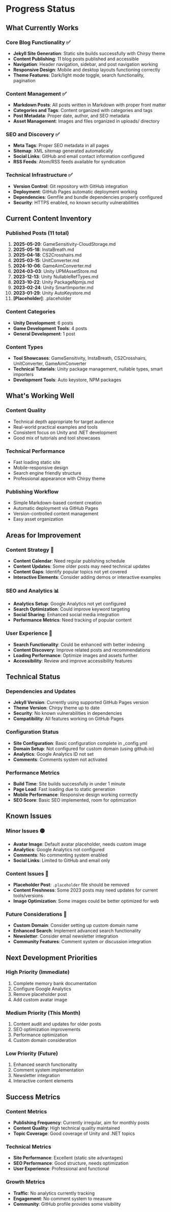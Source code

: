# Progress Status

## What Currently Works

### Core Blog Functionality ✅
- **Jekyll Site Generation**: Static site builds successfully with Chirpy theme
- **Content Publishing**: 11 blog posts published and accessible
- **Navigation**: Header navigation, sidebar, and post navigation working
- **Responsive Design**: Mobile and desktop layouts functioning correctly
- **Theme Features**: Dark/light mode toggle, search functionality, pagination

### Content Management ✅
- **Markdown Posts**: All posts written in Markdown with proper front matter
- **Categories and Tags**: Content organized with categories and tags
- **Post Metadata**: Proper date, author, and SEO metadata
- **Asset Management**: Images and files organized in uploads/ directory

### SEO and Discovery ✅
- **Meta Tags**: Proper SEO metadata in all pages
- **Sitemap**: XML sitemap generated automatically
- **Social Links**: GitHub and email contact information configured
- **RSS Feeds**: Atom/RSS feeds available for syndication

### Technical Infrastructure ✅
- **Version Control**: Git repository with GitHub integration
- **Deployment**: GitHub Pages automatic deployment working
- **Dependencies**: Gemfile and bundle dependencies properly configured
- **Security**: HTTPS enabled, no known security vulnerabilities

## Current Content Inventory

### Published Posts (11 total)
1. **2025-05-20**: GameSensitivity-CloudStorage.md
2. **2025-05-18**: InstaBreath.md
3. **2025-04-18**: CS2Crosshairs.md
4. **2025-03-15**: UnitConverter.md
5. **2024-10-06**: GameAimConverter.md
6. **2024-03-03**: Unity UPMAssetStore.md
7. **2023-12-13**: Unity NullableRefTypes.md
8. **2023-10-22**: Unity PackageNpmjs.md
9. **2023-02-24**: Unity SmartImporter.md
10. **2023-01-29**: Unity AutoKeystore.md
11. **[Placeholder]**: .placeholder

### Content Categories
- **Unity Development**: 6 posts
- **Game Development Tools**: 4 posts
- **General Development**: 1 post

### Content Types
- **Tool Showcases**: GameSensitivity, InstaBreath, CS2Crosshairs, UnitConverter, GameAimConverter
- **Technical Tutorials**: Unity package management, nullable types, smart importers
- **Development Tools**: Auto keystore, NPM packages

## What's Working Well

### Content Quality
- Technical depth appropriate for target audience
- Real-world practical examples and tools
- Consistent focus on Unity and .NET development
- Good mix of tutorials and tool showcases

### Technical Performance
- Fast loading static site
- Mobile-responsive design
- Search engine friendly structure
- Professional appearance with Chirpy theme

### Publishing Workflow
- Simple Markdown-based content creation
- Automatic deployment via GitHub Pages
- Version-controlled content management
- Easy asset organization

## Areas for Improvement

### Content Strategy 🔄
- **Content Calendar**: Need regular publishing schedule
- **Content Updates**: Some older posts may need technical updates
- **Content Gaps**: Identify popular topics not yet covered
- **Interactive Elements**: Consider adding demos or interactive examples

### SEO and Analytics 📊
- **Analytics Setup**: Google Analytics not yet configured
- **Search Optimization**: Could improve keyword targeting
- **Social Sharing**: Enhanced social media integration
- **Performance Metrics**: Need tracking of popular content

### User Experience 🎨
- **Search Functionality**: Could be enhanced with better indexing
- **Content Discovery**: Improve related posts and recommendations
- **Loading Performance**: Optimize images and assets further
- **Accessibility**: Review and improve accessibility features

## Technical Status

### Dependencies and Updates
- **Jekyll Version**: Currently using supported GitHub Pages version
- **Theme Version**: Chirpy theme up to date
- **Security**: No known vulnerabilities in dependencies
- **Compatibility**: All features working on GitHub Pages

### Configuration Status
- **Site Configuration**: Basic configuration complete in _config.yml
- **Domain Setup**: Not configured for custom domain (using github.io)
- **Analytics**: Google Analytics ID not set
- **Comments**: Comments system not activated

### Performance Metrics
- **Build Time**: Site builds successfully in under 1 minute
- **Page Load**: Fast loading due to static generation
- **Mobile Performance**: Responsive design working correctly
- **SEO Score**: Basic SEO implemented, room for optimization

## Known Issues

### Minor Issues 🟡
- **Avatar Image**: Default avatar placeholder, needs custom image
- **Analytics**: Google Analytics not configured
- **Comments**: No commenting system enabled
- **Social Links**: Limited to GitHub and email only

### Content Issues 🔵
- **Placeholder Post**: `.placeholder` file should be removed
- **Content Freshness**: Some 2023 posts may need updates for current tools/versions
- **Image Optimization**: Some images could be better optimized for web

### Future Considerations 🔮
- **Custom Domain**: Consider setting up custom domain name
- **Enhanced Search**: Implement advanced search functionality
- **Newsletter**: Consider email newsletter integration
- **Community Features**: Comment system or discussion integration

## Next Development Priorities

### High Priority (Immediate)
1. Complete memory bank documentation
2. Configure Google Analytics
3. Remove placeholder post
4. Add custom avatar image

### Medium Priority (This Month)
1. Content audit and updates for older posts
2. SEO optimization improvements
3. Performance optimization
4. Custom domain consideration

### Low Priority (Future)
1. Enhanced search functionality
2. Comment system implementation
3. Newsletter integration
4. Interactive content elements

## Success Metrics

### Content Metrics
- **Publishing Frequency**: Currently irregular, aim for monthly posts
- **Content Quality**: High technical quality maintained
- **Topic Coverage**: Good coverage of Unity and .NET topics

### Technical Metrics
- **Site Performance**: Excellent (static site advantages)
- **SEO Performance**: Good structure, needs optimization
- **User Experience**: Professional and functional

### Growth Metrics
- **Traffic**: No analytics currently tracking
- **Engagement**: No comment system to measure
- **Community**: GitHub profile provides some visibility 